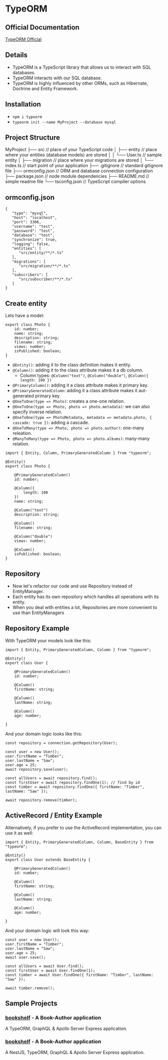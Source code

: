 # TypeORM

## Official Documentation

[TypeORM Official](https://typeorm.io/#/)

## Details

- TypeORM is a TypeScript library that allows us to interact with SQL databases.
- TypeORM interacts with our SQL database.
- TypeORM is highly influenced by other ORMs, such as Hibernate, Doctrine and Entity Framework.

## Installation

- `npm i typeorm`
- `typeorm init --name MyProject --database mysql`

## Project Structure

MyProject
├── src              // place of your TypeScript code
│   ├── entity       // place where your entities (database models) are stored
│   │   └── User.ts  // sample entity
│   ├── migration    // place where your migrations are stored
│   └── index.ts     // start point of your application
├── .gitignore       // standard gitignore file
├── ormconfig.json   // ORM and database connection configuration
├── package.json     // node module dependencies
├── README.md        // simple readme file
└── tsconfig.json    // TypeScript compiler options

## ormconfig.json

```:json
{
   "type": "mysql",
   "host": "localhost",
   "port": 3306,
   "username": "test",
   "password": "test",
   "database": "test",
   "synchronize": true,
   "logging": false,
   "entities": [
      "src/entity/**/*.ts"
   ],
   "migrations": [
      "src/migration/**/*.ts"
   ],
   "subscribers": [
      "src/subscriber/**/*.ts"
   ]
}
```

## Create entity

Lets have a model:

```:javascript
export class Photo {
    id: number;
    name: string;
    description: string;
    filename: string;
    views: number;
    isPublished: boolean;
}
```

- `@Entity()`:  adding it to the class definition makes it entity.
- `@Column()`:  adding it to the class attribute makes it a db column.
  - Column types: `@Column("text")`, `@Column("double")`, `@Column({ length: 100 })`
- `@PrimaryColumn()`: adding it a class attribute makes it primary key.
- `@PrimaryGeneratedColumn`: adding it a class attribute makes it aut-generated primary key.
- `@OneToOne(type => Photo)`: creates a one-one relation.
- `@OneToOne(type => Photo, photo => photo.metadata)`: we can also specify inverse relation.
- `@OneToOne(type => PhotoMetadata, metadata => metadata.photo, { cascade: true })`: adding a cascade.
- `@OneToMany(type => Photo, photo => photo.author)`: one-many releation.
- `@ManyToMany(type => Photo, photo => photo.albums)`: many-many relation.

```:javascript
import { Entity, Column, PrimaryGeneratedColumn } from "typeorm";

@Entity()
export class Photo {

    @PrimaryGeneratedColumn()
    id: number;

    @Column({
        length: 100
    })
    name: string;

    @Column("text")
    description: string;

    @Column()
    filename: string;

    @Column("double")
    views: number;

    @Column()
    isPublished: boolean;
}
```

## Repository

- Now let's refactor our code and use Repository instead of EntityManager.
- Each entity has its own repository which handles all operations with its entity.
- When you deal with entities a lot, Repositories are more convenient to use than EntityManagers

## Repository Example

With TypeORM your models look like this:

```:javascript
import { Entity, PrimaryGeneratedColumn, Column } from "typeorm";

@Entity()
export class User {

    @PrimaryGeneratedColumn()
    id: number;

    @Column()
    firstName: string;

    @Column()
    lastName: string;

    @Column()
    age: number;

}
```

And your domain logic looks like this:

```:javascript
const repository = connection.getRepository(User);

const user = new User();
user.firstName = "Timber";
user.lastName = "Saw";
user.age = 25;
await repository.save(user);

const allUsers = await repository.find();
const firstUser = await repository.findOne(1); // find by id
const timber = await repository.findOne({ firstName: "Timber", lastName: "Saw" });

await repository.remove(timber);
```

## ActiveRecord / Entity Example

Alternatively, if you prefer to use the ActiveRecord implementation, you can use it as well:

```:javascipt
import { Entity, PrimaryGeneratedColumn, Column, BaseEntity } from "typeorm";

@Entity()
export class User extends BaseEntity {

    @PrimaryGeneratedColumn()
    id: number;

    @Column()
    firstName: string;

    @Column()
    lastName: string;

    @Column()
    age: number;

}
```

And your domain logic will look this way:

```:javascript
const user = new User();
user.firstName = "Timber";
user.lastName = "Saw";
user.age = 25;
await user.save();

const allUsers = await User.find();
const firstUser = await User.findOne(1);
const timber = await User.findOne({ firstName: "Timber", lastName: "Saw" });

await timber.remove();
```

## Sample Projects

### [bookshelf](./bookshelf/README.md) - A Book-Author application

A TypeORM, GraphQL & Apollo Server Express application.

### [bookshelf](../nestjs/bookshelf/installation.md) - A Book-Author application

A NestJS, TypeORM, GraphQL & Apollo Server Express application.
